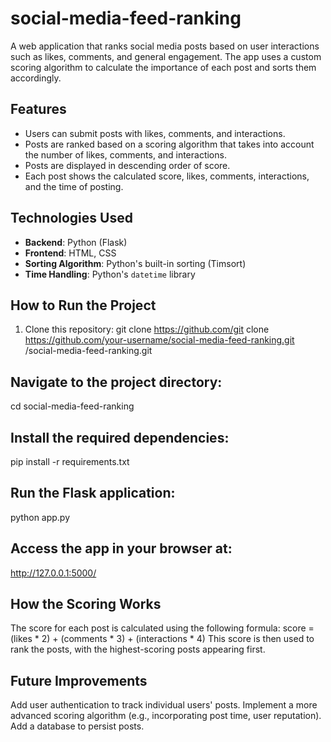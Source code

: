 # social-media-feed-ranking

A web application that ranks social media posts based on user interactions such as likes, comments, and general engagement. The app uses a custom scoring algorithm to calculate the importance of each post and sorts them accordingly.

## Features
- Users can submit posts with likes, comments, and interactions.
- Posts are ranked based on a scoring algorithm that takes into account the number of likes, comments, and interactions.
- Posts are displayed in descending order of score.
- Each post shows the calculated score, likes, comments, interactions, and the time of posting.

## Technologies Used
- **Backend**: Python (Flask)
- **Frontend**: HTML, CSS
- **Sorting Algorithm**: Python's built-in sorting (Timsort)
- **Time Handling**: Python's `datetime` library

## How to Run the Project
1. Clone this repository:
   git clone https://github.com/git clone https://github.com/your-username/social-media-feed-ranking.git
/social-media-feed-ranking.git


## Navigate to the project directory:
   cd social-media-feed-ranking

## Install the required dependencies:
   pip install -r requirements.txt
   
## Run the Flask application:
   python app.py
   
## Access the app in your browser at:
   http://127.0.0.1:5000/

## How the Scoring Works
   The score for each post is calculated using the following formula:
   score = (likes * 2) + (comments * 3) + (interactions * 4)
   This score is then used to rank the posts, with the highest-scoring posts appearing first.
   
## Future Improvements
   Add user authentication to track individual users' posts.
   Implement a more advanced scoring algorithm (e.g., incorporating post time, user reputation).
   Add a database to persist posts.


